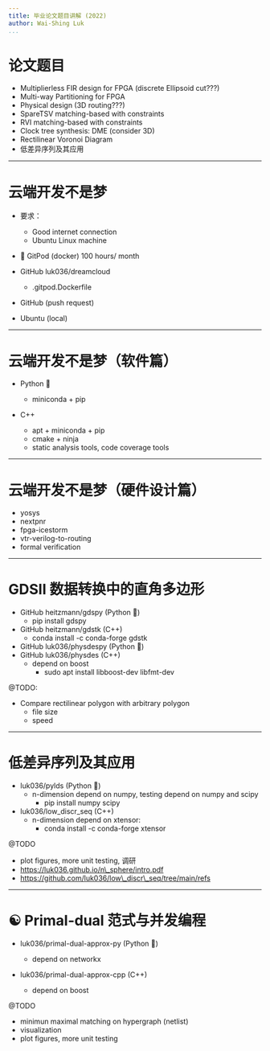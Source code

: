 ```yaml
---
title: 毕业论文题目讲解 (2022)
author: Wai-Shing Luk
...
```


# 论文题目

- Multiplierless FIR design for FPGA (discrete Ellipsoid cut???)
- Multi-way Partitioning for FPGA
- Physical design (3D routing???)
- SpareTSV matching-based with constraints
- RVI matching-based with constraints
- Clock tree synthesis: DME (consider 3D)
- Rectilinear Voronoi Diagram
- 低差异序列及其应用

---

# 云端开发不是梦

- 要求：

  - Good internet connection
  - Ubuntu Linux machine

- 🍑 GitPod (docker) 100 hours/ month
- GitHub luk036/dreamcloud
  - .gitpod.Dockerfile
- GitHub (push request)

- Ubuntu (local)

---

# 云端开发不是梦（软件篇）

- Python 🐍

  - miniconda + pip

- C++
  - apt + miniconda + pip
  - cmake + ninja
  - static analysis tools, code coverage tools

---

# 云端开发不是梦（硬件设计篇）

- yosys
- nextpnr
- fpga-icestorm
- vtr-verilog-to-routing
- formal verification

---

# GDSII 数据转换中的直角多边形

- GitHub heitzmann/gdspy (Python 🐍)
  - pip install gdspy
- GitHub heitzmann/gdstk (C++)
  - conda install -c conda-forge gdstk
- GitHub luk036/physdespy (Python 🐍)
- GitHub luk036/physdes (C++)
  - depend on boost
    - sudo apt install libboost-dev libfmt-dev

@TODO:

- Compare rectilinear polygon with arbitrary polygon
  - file size
  - speed

---

# 低差异序列及其应用

- luk036/pylds (Python 🐍)
  - n-dimension depend on numpy, testing depend on numpy and scipy
    - pip install numpy scipy
- luk036/low_discr_seq (C++)
  - n-dimension depend on xtensor:
    - conda install -c conda-forge xtensor

@TODO

- plot figures, more unit testing, 调研
- https://luk036.github.io/n\_sphere/intro.pdf
- https://github.com/luk036/low\_discr\_seq/tree/main/refs

---

# ☯ Primal-dual 范式与并发编程

- luk036/primal-dual-approx-py (Python 🐍)

  - depend on networkx

- luk036/primal-dual-approx-cpp (C++)
  - depend on boost

@TODO

- minimun maximal matching on hypergraph (netlist)
- visualization
- plot figures, more unit testing
